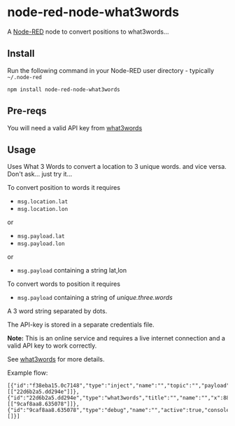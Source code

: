 node-red-node-what3words
========================

A <a href="http://nodered.org" target="_new">Node-RED</a> node to convert positions to what3words...

Install
-------

Run the following command in your Node-RED user directory - typically `~/.node-red`

    npm install node-red-node-what3words

Pre-reqs
--------

You will need a valid API key from <a href="http://what3words.com/">what3words</a>


Usage
-----

Uses What 3 Words to convert a location to 3 unique words.
and vice versa. Don't ask... just try it...

To convert position to words it requires

 - `msg.location.lat`
 - `msg.location.lon`

or

 - `msg.payload.lat`
 - `msg.payload.lon`

or

 - `msg.payload`  containing a string  lat,lon


To convert words to position it requires

 - `msg.payload` containing a string of  _unique.three.words_

 A 3 word string separated by dots.


The API-key is stored in a separate credentials file.

**Note:** This is an online service and requires a live internet connection and a valid API key to work correctly.

See <a href="http://what3words.com/" target="_new">what3words</a> for more details.</p>

Example flow:

    [{"id":"f38eba15.0c7148","type":"inject","name":"","topic":"","payload":"calibrate.newlyweds.switched","payloadType":"string","repeat":"","crontab":"","once":false,"x":646,"y":319,"z":"cf058368.30fa8","wires":[["22d6b2a5.dd294e"]]},{"id":"22d6b2a5.dd294e","type":"what3words","title":"","name":"","x":881,"y":317,"z":"cf058368.30fa8","wires":[["9caf8aa8.635078"]]},{"id":"9caf8aa8.635078","type":"debug","name":"","active":true,"console":false,"complete":"true","x":1077,"y":315,"z":"cf058368.30fa8","wires":[]}]
